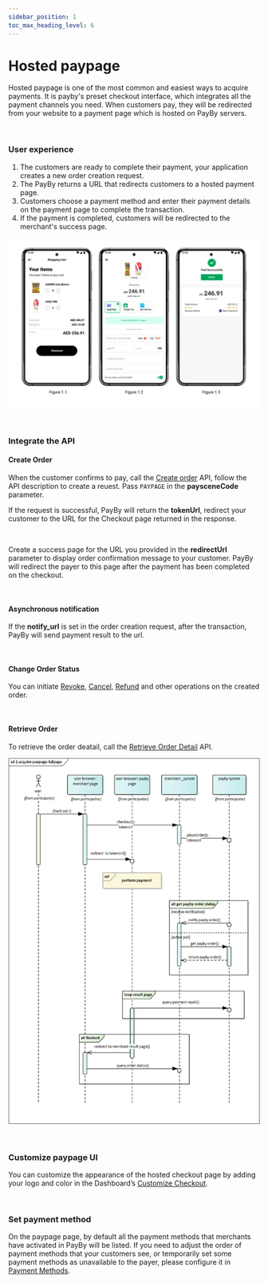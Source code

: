 ```yaml
---
sidebar_position: 1
toc_max_heading_level: 6
---
```


# Hosted paypage

Hosted paypage is one of the most common and easiest ways to acquire payments. It is payby's preset checkout interface, which integrates all the payment channels you need. When customers pay, they will be redirected from your website to a payment page which is hosted on PayBy servers.

<br/>

### User experience

1. The customers are ready to complete their payment, your application creates a new order creation request.
2. The PayBy returns a URL that redirects customers to a hosted payment page.
3. Customers choose a payment method and enter their payment details on the payment page to complete the transaction.
4. If the payment is completed, customers will be redirected to the merchant's success page.<br/>

![card-ue](../pic/card-ue-hosted.png)



<br/>

### Integrate the API

#### Create Order

When the customer confirms to pay, call the [Create order](/docs/createorder) API,  follow the API description to create a reuest. Pass `PAYPAGE` in the **paysceneCode** parameter.<br/>

If the request is successful, PayBy will return the **tokenUrl**, redirect your customer to the URL for the Checkout page returned in the response.<br/>

<br/>

Create a success page for the URL you provided in the **redirectUrl**  parameter to display order confirmation message to your customer. PayBy will redirect the payer to this page after the payment has been completed on the checkout.<br/>

<br/>

#### Asynchronous notification

If the **notify_url** is set in the order creation request, after the transaction, PayBy will send payment result to the url.<br/>

<br/>

#### Change Order Status

You can initiate [Revoke](/docs/revoke), [Cancel](/docs/cancel), [Refund](/docs/refund) and other operations on the created order.

<br/>

#### Retrieve Order

To retrieve the order deatail, call the [Retrieve Order Detail](/docs/retrieveorderdetail) API.

![hostedflow](../pic/hosted.png)

<br/>

### Customize paypage UI

You can customize the appearance of the hosted checkout page by adding your logo and color in the Dashboard’s [Customize Checkout](https://b.payby.com/customize-checkout).

<br/>


### Set payment method
On the paypage page, by default all the payment methods that merchants have activated in PayBy will be listed. If you need to adjust the order of payment methods that your customers see, or temporarily set some payment methods as unavailable to the payer, please configure it in [Payment Methods](https://b.payby.com/payment-methods).

<br/>







